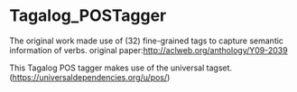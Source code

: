 # Tagalog_POSTagger

The original work made use of (32) fine-grained tags to capture semantic information of verbs.
original paper:http://aclweb.org/anthology/Y09-2039

This Tagalog POS tagger makes use of the universal tagset. (https://universaldependencies.org/u/pos/)




